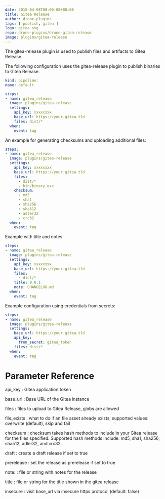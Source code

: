 ```yaml
---
date: 2018-04-08T00:00:00+00:00
title: Gitea Release
author: drone-plugins
tags: [ publish, gitea ]
logo: gitea.svg
repo: drone-plugins/drone-gitea-release
image: plugins/gitea-release
---
```


The gitea-release plugin is used to publish files and artifacts to Gitea Release.

The following configuration uses the gitea-release plugin to publish binaries to Gitea Release:

```yaml
kind: pipeline:
name: default

steps:
- name: gitea_release
  image: plugins/gitea-release
  settings:
    api_key: xxxxxxxx
    base_url: https://your.gitea.tld
    files: dist/*
  when:
    event: tag
```

An example for generating checksums and uploading additional files:

```yaml
steps:
- name: gitea_release
  image: plugins/gitea-release
  settings:
    api_key: xxxxxxxx
    base_url: https://your.gitea.tld
    files:
      - dist/*
      - bin/binary.exe
    checksum:
      - md5
      - sha1
      - sha256
      - sha512
      - adler32
      - crc32
  when:
    event: tag
```

Example with title and notes:

```yaml
steps:
- name: gitea_release
  image: plugins/gitea-release
  settings:
    api_key: xxxxxxxx
    base_url: https://your.gitea.tld
    files:
      - dist/*
    title: 0.0.1
    note: CHANGELOG.md
  when:
    event: tag
```

Example configuration using credentials from secrets:

```yaml
steps:
- name: gitea_release
  image: plugins/gitea-release
  settings:
    base_url: https://your.gitea.tld
    api_key:
      from_secret: gitea_token
    files: dist/*
  when:
    event: tag
```

# Parameter Reference

api_key
: Gitea application token

base_url
: Base URL of the Gitea instance

files
: files to upload to Gitea Release, globs are allowed

file_exists
: what to do if an file asset already exists, supported values: overwrite (default), skip and fail

checksum
: checksum takes hash methods to include in your Gitea release for the files specified.
Supported hash methods include: md5, sha1, sha256, sha512, adler32, and crc32.

draft
: create a draft release if set to true

prerelease
: set the release as prerelease if set to true

note:
: file or string with notes for the release

title
: file or string for the title shown in the gitea release

insecure
: visit base_url via insecure https protocol (default: false)